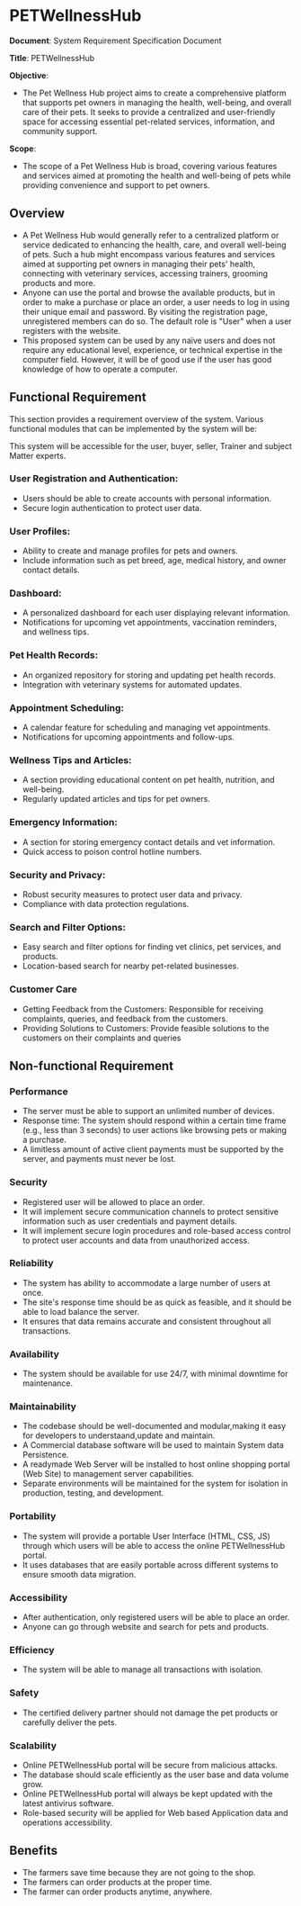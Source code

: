 # PETWellnessHub

**Document**: System Requirement Specification Document

**Title**: PETWellnessHub



**Objective**:
- The Pet Wellness Hub project aims to create a comprehensive platform that supports pet owners in managing the health, well-being, and overall care of their pets. It seeks to provide a centralized and user-friendly space for accessing essential pet-related services, information, and community support.




**Scope**:
- The scope of a Pet Wellness Hub is broad, covering various features and services aimed at promoting the health and well-being of pets while providing convenience and support to pet owners.

## Overview

- A Pet Wellness Hub would generally refer to a centralized platform or service dedicated to enhancing the health, care, and overall well-being of pets. Such a hub might encompass various features and services aimed at supporting pet owners in managing their pets' health, connecting with veterinary services, accessing trainers, grooming products and more.
- Anyone can use the portal and browse the available products, but in order to make a purchase or place an order, a user needs to log in using their unique email and password. By visiting the registration page, unregistered members can do so. The default role is "User" when a user registers with the website.
- This proposed system can be used by any naïve users and does not require any educational level, experience, or technical expertise in the computer field. However, it will be of good use if the user has good knowledge of how to operate a computer.


## Functional Requirement

This section provides a requirement overview of the system. Various functional modules that can be implemented by the system will be:

This system will be accessible for the user, buyer, seller, Trainer and subject Matter experts.

###	User Registration and Authentication:
- Users should be able to create accounts with personal information.
- Secure login authentication to protect user data.

###	User Profiles:
- Ability to create and manage profiles for pets and owners.
- Include information such as pet breed, age, medical history, and owner contact details.

###	Dashboard:
- A personalized dashboard for each user displaying relevant information.
- Notifications for upcoming vet appointments, vaccination reminders, and wellness tips.

###	Pet Health Records:
- An organized repository for storing and updating pet health records.
- Integration with veterinary systems for automated updates.

###	Appointment Scheduling:
- A calendar feature for scheduling and managing vet appointments.
- Notifications for upcoming appointments and follow-ups.

###	Wellness Tips and Articles:
- A section providing educational content on pet health, nutrition, and well-being.
- Regularly updated articles and tips for pet owners.

###	Emergency Information:
- A section for storing emergency contact details and vet information.
- Quick access to poison control hotline numbers.

###	Security and Privacy:
- Robust security measures to protect user data and privacy.
- Compliance with data protection regulations.

###	Search and Filter Options:
- Easy search and filter options for finding vet clinics, pet services, and products.
- Location-based search for nearby pet-related businesses.

###	Customer Care
- Getting Feedback from the Customers: Responsible for receiving complaints, queries, and feedback from the customers.
- Providing Solutions to Customers: Provide feasible solutions to the customers on their complaints and queries

## Non-functional Requirement

### Performance

- The server must be able to support an unlimited number of devices.
- Response time: The system should respond within a certain time frame (e.g., less than 3 seconds) to user actions like browsing pets or making a purchase.
- A limitless amount of active client payments must be supported by the server, and payments must never be lost.
  
### Security

- Registered user will be allowed to place an order.
- It will implement secure communication channels to protect sensitive information such as user credentials and payment details.
- It will implement secure login procedures and role-based access control to protect user accounts and data from unauthorized access.

### Reliability

- The system has ability to accommodate a large number of users at once.
- The site's response time should be as quick as feasible, and it should be able to load balance the server.
- It ensures that data remains accurate and consistent throughout all transactions.

### Availability

- The system should be available for use 24/7, with minimal downtime for maintenance.

### Maintainability

- The codebase should be well-documented and modular,making it easy for developers to understaand,update and maintain.
- A Commercial database software will be used to maintain System data Persistence.
- A readymade Web Server will be installed to host online shopping portal (Web Site) to management server capabilities.
- Separate environments will be maintained for the system for isolation in production, testing, and development.

### Portability

- The system will provide a portable User Interface (HTML, CSS, JS) through which users will be able to access the online PETWellnessHub portal.
- It uses databases that are easily portable across different systems to ensure smooth data migration.

### Accessibility

- After authentication, only registered users will be able to place an order.
- Anyone can go through website and search for pets and products.

### Efficiency

- The system will be able to manage all transactions with isolation.

### Safety

- The certified delivery partner should not damage the pet products or carefully deliver the pets.

### Scalability

- Online PETWellnessHub portal will be secure from malicious attacks.
- The database should scale efficiently as the user base and data volume grow.
- Online PETWellnessHub portal will always be kept updated with the latest antivirus software.
- Role-based security will be applied for Web based Application data and operations accessibility.

## Benefits

- The farmers save time because they are not going to the shop.
- The farmers can order products at the proper time.
- The farmer can order products anytime, anywhere.
